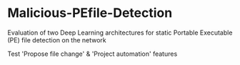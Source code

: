 # Malicious-PEfile-Detection
Evaluation of two Deep Learning architectures for static Portable Executable (PE) file detection on the network

Test 'Propose file change' & 'Project automation' features 
